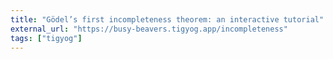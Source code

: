 ```yaml
---
title: "Gödel’s first incompleteness theorem: an interactive tutorial"
external_url: "https://busy-beavers.tigyog.app/incompleteness"
tags: ["tigyog"]
---
```

